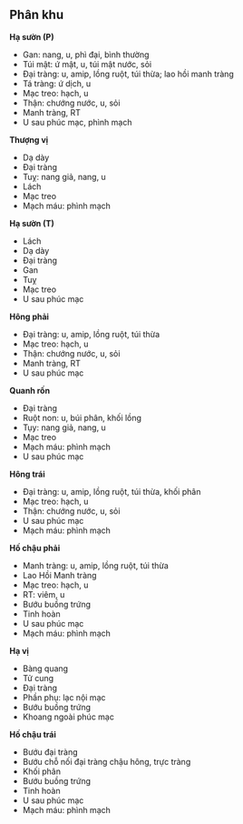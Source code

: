 ## Phân khu  
**Hạ sườn (P)**  
- Gan: nang, u, phì đại, bình thường  
- Túi mật: ứ mật, u, túi mật nước, sỏi  
- Đại tràng: u, amip, lồng ruột, túi thừa; lao hồi manh tràng  
- Tá tràng: ứ dịch, u  
- Mạc treo: hạch, u  
- Thận: chướng nước, u, sỏi  
- Manh tràng, RT  
- U sau phúc mạc, phình mạch  
  
**Thượng vị**  
- Dạ dày  
- Đại tràng  
- Tuỵ: nang giả, nang, u  
- Lách  
- Mạc treo  
- Mạch máu: phình mạch  
  
**Hạ sườn (T)**  
- Lách  
- Dạ dày  
- Đại tràng  
- Gan  
- Tuỵ  
- Mạc treo  
- U sau phúc mạc  
  
**Hông phải**  
- Đại tràng: u, amip, lồng ruột, túi thừa   
- Mạc treo: hạch, u   
- Thận: chướng nước, u, sỏi   
- Manh tràng, RT   
- U sau phúc mạc  
  
**Quanh rốn**  
- Đại tràng   
- Ruột non: u, búi phân, khối lồng   
- Tụy: nang giả, nang, u   
- Mạc treo   
- Mạch máu: phình mạch   
- U sau phúc mạc  
  
**Hông trái**  
- Đại tràng: u, amip, lồng ruột, túi thừa, khối phân   
- Mạc treo: hạch, u   
- Thận: chướng nước, u, sỏi   
- U sau phúc mạc   
- Mạch máu: phình mạch  
  
**Hố chậu phải**  
- Manh tràng: u, amip, lồng ruột, túi thừa   
- Lao Hồi Manh tràng   
- Mạc treo: hạch, u   
- RT: viêm, u   
- Bướu buồng trứng   
- Tinh hoàn   
- U sau phúc mạc   
- Mạch máu: phình mạch  
  
**Hạ vị**  
- Bàng quang   
- Tử cung   
- Đại tràng   
- Phần phụ: lạc nội mạc   
- Bướu buồng trứng   
- Khoang ngoài phúc mạc  
  
**Hố chậu trái**  
- Bướu đại tràng   
- Bướu chỗ nối đại tràng chậu hông, trực tràng   
- Khối phân   
- Bướu buồng trứng   
- Tinh hoàn   
- U sau phúc mạc   
- Mạch máu: phình mạch